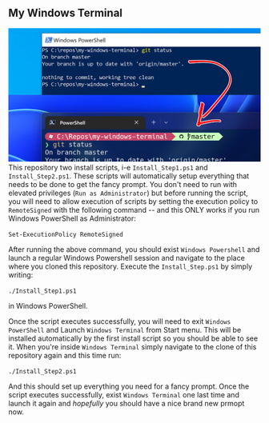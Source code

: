 ## My Windows Terminal
![](images/New-Prompt.png)
This repository two install scripts, i-e `Install_Step1.ps1` and `Install_Step2.ps1`. These scripts will automatically setup everything that needs to be done to get the fancy prompt. 
You don't need to run with elevated privileges (`Run as Administrator`) but before running the script,
you will need to allow execution of scripts by setting the execution policy to `RemoteSigned` with the following command -- and this ONLY works if you run Windows PowerShell as Administrator:

`Set-ExecutionPolicy RemoteSigned`

After running the above command, you should exist `Windows Powershell` and launch a regular Windows Powershell session and navigate to the place where you cloned this repository. Execute the `Install_Step.ps1` by simply writing:

`./Install_Step1.ps1` 

in Windows PowerShell.

Once the script executes successfully, you will need to exit `Windows PowerShell` and Launch `Windows Terminal` from Start menu. This will be installed automatically by the first install script so you should be able to see it. When you're inside `Windows Terminal` simply navigate to the clone of this repository again and this time run:

`./Install_Step2.ps1`

And this should set up everything you need for a fancy prompt. Once the script executes successfully, exist `Windows Terminal` one last time and launch it again and *hopefully* you should have a nice brand new prmopt now.
